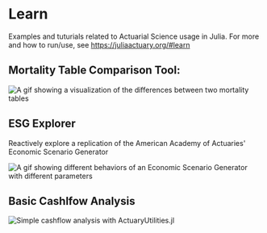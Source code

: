 # Learn

Examples and tuturials related to Actuarial Science usage in Julia. For more and how to run/use, see https://juliaactuary.org/#learn

## Mortality Table Comparison Tool:

![A gif showing a visualization of the differences between two mortality tables](https://user-images.githubusercontent.com/711879/95031145-e94ed800-0679-11eb-8d8f-b560585042a6.gif)


## ESG Explorer
Reactively explore a replication of the American Academy of Actuaries' Economic Scenario Generator

![A gif showing different behaviors of an Economic Scenario Generator with different parameters](https://user-images.githubusercontent.com/711879/95031260-a6d9cb00-067a-11eb-956e-440ebc7b129c.gif)

## Basic Cashlfow Analysis

![Simple cashflow analysis with ActuaryUtilities.jl](https://user-images.githubusercontent.com/711879/95857181-d646a280-0d20-11eb-8300-a4c226021334.gif)
